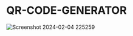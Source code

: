 # QR-CODE-GENERATOR
![Screenshot 2024-02-04 225259](https://github.com/Amisha0971/QR-CODE-GENERATOR-HTML-CSS/assets/136344215/f795c892-eea3-435e-91fe-1a2827d9bed8)


